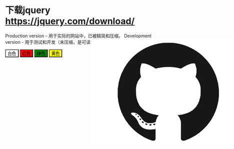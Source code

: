 # 下载jquery https://jquery.com/download/
Production version - 用于实际的网站中，已被精简和压缩。
Development version - 用于测试和开发（未压缩，是可读的代码）
<!doctype html>
<head>
    <meta charset="utf-8">
    <title>点击改变背景颜色</title>
    <script src="jquery-3.2.1.min.js"></script><!--官网下载：https://jquery.com/download/-->

</head>

<body>
<button style="background-color:White" value="White">白色</button><!--background-color:按钮颜色--><!--value:背景颜色-->
<button style="background-color:red" value="red">红色</button>
<button style="background-color:green" value="green">绿色</button>
<button style="background-color:yellow" value="yellow">黄色</button>

<div class="github">
    <a href="https://github.com/laddzhao"><img src="img/GitHub.gif" style="position:absolute;left:500px;top:200px;"></a>
</div>

<script src="a.js"></script><!--引入自己写的js文件-->
